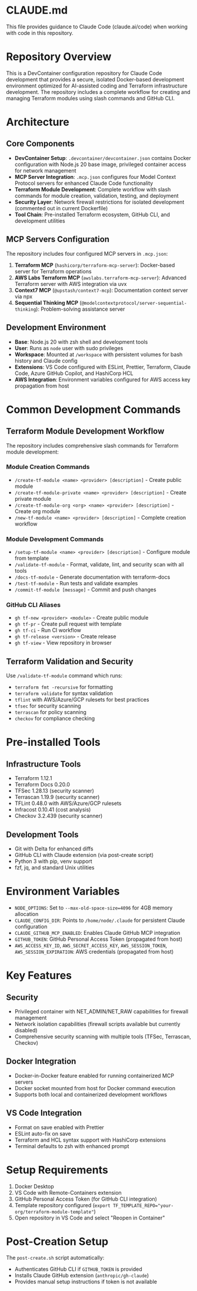 # CLAUDE.md

This file provides guidance to Claude Code (claude.ai/code) when working with code in this repository.

# Repository Overview

This is a DevContainer configuration repository for Claude Code development that provides a secure, isolated Docker-based development environment optimized for AI-assisted coding and Terraform infrastructure development. The repository includes a complete workflow for creating and managing Terraform modules using slash commands and GitHub CLI.

# Architecture

## Core Components

- **DevContainer Setup**: `.devcontainer/devcontainer.json` contains Docker configuration with Node.js 20 base image, privileged container access for network management
- **MCP Server Integration**: `.mcp.json` configures four Model Context Protocol servers for enhanced Claude Code functionality
- **Terraform Module Development**: Complete workflow with slash commands for module creation, validation, testing, and deployment
- **Security Layer**: Network firewall restrictions for isolated development (commented out in current Dockerfile)
- **Tool Chain**: Pre-installed Terraform ecosystem, GitHub CLI, and development utilities

## MCP Servers Configuration

The repository includes four configured MCP servers in `.mcp.json`:

1. **Terraform MCP** (`hashicorp/terraform-mcp-server`): Docker-based server for Terraform operations
2. **AWS Labs Terraform MCP** (`awslabs.terraform-mcp-server`): Advanced Terraform server with AWS integration via uvx
3. **Context7 MCP** (`@upstash/context7-mcp`): Documentation context server via npx
4. **Sequential Thinking MCP** (`@modelcontextprotocol/server-sequential-thinking`): Problem-solving assistance server

## Development Environment

- **Base**: Node.js 20 with zsh shell and development tools
- **User**: Runs as `node` user with sudo privileges
- **Workspace**: Mounted at `/workspace` with persistent volumes for bash history and Claude config
- **Extensions**: VS Code configured with ESLint, Prettier, Terraform, Claude Code, Azure GitHub Copilot, and HashiCorp HCL
- **AWS Integration**: Environment variables configured for AWS access key propagation from host

# Common Development Commands

## Terraform Module Development Workflow

The repository includes comprehensive slash commands for Terraform module development:

### Module Creation Commands
- `/create-tf-module <name> <provider> [description]` - Create public module
- `/create-tf-module-private <name> <provider> [description]` - Create private module  
- `/create-tf-module-org <org> <name> <provider> [description]` - Create org module
- `/new-tf-module <name> <provider> [description]` - Complete creation workflow

### Module Development Commands
- `/setup-tf-module <name> <provider> [description]` - Configure module from template
- `/validate-tf-module` - Format, validate, lint, and security scan with all tools
- `/docs-tf-module` - Generate documentation with terraform-docs
- `/test-tf-module` - Run tests and validate examples
- `/commit-tf-module [message]` - Commit and push changes

### GitHub CLI Aliases
- `gh tf-new <provider> <module>` - Create public module
- `gh tf-pr` - Create pull request with template
- `gh tf-ci` - Run CI workflow
- `gh tf-release <version>` - Create release
- `gh tf-view` - View repository in browser

## Terraform Validation and Security

Use `/validate-tf-module` command which runs:
- `terraform fmt -recursive` for formatting
- `terraform validate` for syntax validation
- `tflint` with AWS/Azure/GCP rulesets for best practices
- `tfsec` for security scanning
- `terrascan` for policy scanning
- `checkov` for compliance checking

# Pre-installed Tools

## Infrastructure Tools
- Terraform 1.12.1
- Terraform Docs 0.20.0  
- TFSec 1.28.13 (security scanner)
- Terrascan 1.19.9 (security scanner)
- TFLint 0.48.0 with AWS/Azure/GCP rulesets
- Infracost 0.10.41 (cost analysis)
- Checkov 3.2.439 (security scanner)

## Development Tools
- Git with Delta for enhanced diffs
- GitHub CLI with Claude extension (via post-create script)
- Python 3 with pip, venv support
- fzf, jq, and standard Unix utilities

# Environment Variables

- `NODE_OPTIONS`: Set to `--max-old-space-size=4096` for 4GB memory allocation
- `CLAUDE_CONFIG_DIR`: Points to `/home/node/.claude` for persistent Claude configuration
- `CLAUDE_GITHUB_MCP_ENABLED`: Enables Claude GitHub MCP integration
- `GITHUB_TOKEN`: GitHub Personal Access Token (propagated from host)
- `AWS_ACCESS_KEY_ID`, `AWS_SECRET_ACCESS_KEY`, `AWS_SESSION_TOKEN`, `AWS_SESSION_EXPIRATION`: AWS credentials (propagated from host)

# Key Features

## Security
- Privileged container with NET_ADMIN/NET_RAW capabilities for firewall management
- Network isolation capabilities (firewall scripts available but currently disabled)
- Comprehensive security scanning with multiple tools (TFSec, Terrascan, Checkov)

## Docker Integration
- Docker-in-Docker feature enabled for running containerized MCP servers
- Docker socket mounted from host for Docker command execution
- Supports both local and containerized development workflows

## VS Code Integration
- Format on save enabled with Prettier
- ESLint auto-fix on save
- Terraform and HCL syntax support with HashiCorp extensions
- Terminal defaults to zsh with enhanced prompt

# Setup Requirements

1. Docker Desktop
2. VS Code with Remote-Containers extension  
3. GitHub Personal Access Token (for GitHub CLI integration)
4. Template repository configured (`export TF_TEMPLATE_REPO="your-org/terraform-module-template"`)
5. Open repository in VS Code and select "Reopen in Container"

# Post-Creation Setup

The `post-create.sh` script automatically:
- Authenticates GitHub CLI if `GITHUB_TOKEN` is provided
- Installs Claude GitHub extension (`anthropic/gh-claude`)
- Provides manual setup instructions if token is not available